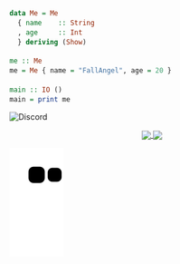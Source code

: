 ```hs
data Me = Me
  { name    :: String
  , age     :: Int
  } deriving (Show)

me :: Me
me = Me { name = "FallAngel", age = 20 }

main :: IO ()
main = print me
```

![Discord](https://dcbadge.vercel.app/api/shield/335803503715024906)

<p align="center">
  <a href="https://github.com/FallAngel1337">
    <img align="center"
         src="https://github-readme-stats.vercel.app/api?username=FallAngel1337&show_icons=true&include_all_commits=true&count_private=true&theme=apprentice&hide_border=true&bg_color=0D1117" />
  </a>
    
  <a href="https://github.com/FallAngel1337">
    <img align="center"
         src="https://github-readme-stats.vercel.app/api/top-langs?username=FallAngel1337&show_icons=true&include_all_commits=true&count_private=true&theme=apprentice&hide_border=true&bg_color=0D1117&layout=compact"
    />
</p>

![Snake](https://raw.githubusercontent.com/FallAngel1337/FallAngel1337/output/github-contribution-grid-snake.svg)
